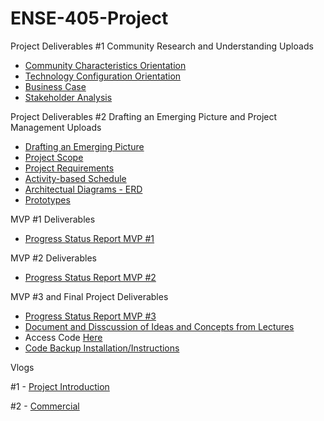 # ENSE-405-Project

Project Deliverables #1
Community Research and Understanding Uploads
- [Community Characteristics Orientation](https://github.com/kmn999/ENSE-405-Project/blob/main/P01%20-%20405%20-%20Activity%20-%20Community%20characteristics%20%20orientation.pdf)
- [Technology Configuration Orientation](https://github.com/kmn999/ENSE-405-Project/blob/main/P02%20-%20405%20-%20Activity%20-%20Technology%20configuration%20inventory.pdf)
- [Business Case](https://github.com/kmn999/ENSE-405-Project/blob/main/P03%20-%20405%20-%20Activity%20-%20Business%20Case.pdf)
- [Stakeholder Analysis](https://github.com/kmn999/ENSE-405-Project/blob/main/P04%20-%20405%20-%20Activity%20-%20Stakeholder%20Analysis.pdf)


Project Deliverables #2
Drafting an Emerging Picture and Project Management Uploads
- [Drafting an Emerging Picture](https://github.com/kmn999/ENSE-405-Project/blob/main/P05%20-%20405%20-%20Activity%20-%20Drafting%20an%20emerging%20picture.pdf)
- [Project Scope](https://github.com/kmn999/ENSE-405-Project/blob/main/P06%20-%20405%20-%20Activity%20-%20Project%20Scope%20Statement.pdf)
- [Project Requirements](https://github.com/kmn999/ENSE-405-Project/blob/main/P07%20-%20405%20-%20Activity%20-%20Project%20Requirements.pdf)
- [Activity-based Schedule](https://github.com/kmn999/ENSE-405-Project/blob/main/P08%20-%20405%20-%20Activity%20-%20Activity-Based%20Schedule.pdf)
- [Architectual Diagrams - ERD](SOLARSHARE_ERM.drawio.pdf)
- [Prototypes](ENSE405_prototyping.pdf)

MVP #1 Deliverables
- [Progress Status Report MVP #1](https://github.com/kmn999/ENSE-405-Project/blob/main/P09%20-%20405%20-%20Project%20Status%20Report%20MVP_1.pdf)

MVP #2 Deliverables
- [Progress Status Report MVP #2](https://github.com/kmn999/ENSE-405-Project/blob/main/P09%20-%20405%20-%20Project%20Status%20Report%20MVP_2.pdf)

MVP #3 and Final Project Deliverables
- [Progress Status Report MVP #3](https://github.com/kmn999/ENSE-405-Project/blob/main/P09%20-%20405%20-%20Project%20Status%20Report%20MVP_3_.pdf)
- [Document and Disscussion of Ideas and Concepts from Lectures](https://github.com/kmn999/ENSE-405-Project/blob/main/ENSE%20405%20Concepts%20and%20Ideas%20in%20Project%20Conceptualization.pdf)
- Access Code [Here](https://drive.google.com/drive/folders/1vuuS2bL_oh_2IuTjaWq7YTn1fBTCvlxT?usp=sharing) 
- [Code Backup Installation/Instructions](https://github.com/kmn999/ENSE-405-Project/blob/main/ENSE%20405%20Installation%20Instructions.pdf)



Vlogs

#1 - [Project Introduction](https://youtu.be/guHlk-S1XM8) 

#2 - [Commercial](https://youtu.be/h27cV60c0bs) 
